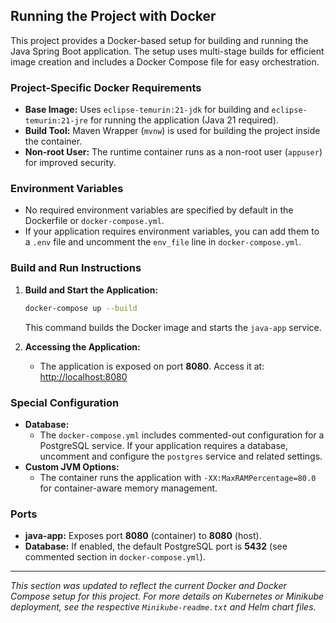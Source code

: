## Running the Project with Docker

This project provides a Docker-based setup for building and running the Java Spring Boot application. The setup uses multi-stage builds for efficient image creation and includes a Docker Compose file for easy orchestration.

### Project-Specific Docker Requirements
- **Base Image:** Uses `eclipse-temurin:21-jdk` for building and `eclipse-temurin:21-jre` for running the application (Java 21 required).
- **Build Tool:** Maven Wrapper (`mvnw`) is used for building the project inside the container.
- **Non-root User:** The runtime container runs as a non-root user (`appuser`) for improved security.

### Environment Variables
- No required environment variables are specified by default in the Dockerfile or `docker-compose.yml`.
- If your application requires environment variables, you can add them to a `.env` file and uncomment the `env_file` line in `docker-compose.yml`.

### Build and Run Instructions
1. **Build and Start the Application:**
   ```sh
   docker-compose up --build
   ```
   This command builds the Docker image and starts the `java-app` service.

2. **Accessing the Application:**
   - The application is exposed on port **8080**. Access it at: [http://localhost:8080](http://localhost:8080)

### Special Configuration
- **Database:**
  - The `docker-compose.yml` includes commented-out configuration for a PostgreSQL service. If your application requires a database, uncomment and configure the `postgres` service and related settings.
- **Custom JVM Options:**
  - The container runs the application with `-XX:MaxRAMPercentage=80.0` for container-aware memory management.

### Ports
- **java-app:** Exposes port **8080** (container) to **8080** (host).
- **Database:** If enabled, the default PostgreSQL port is **5432** (see commented section in `docker-compose.yml`).

---

_This section was updated to reflect the current Docker and Docker Compose setup for this project. For more details on Kubernetes or Minikube deployment, see the respective `Minikube-readme.txt` and Helm chart files._
